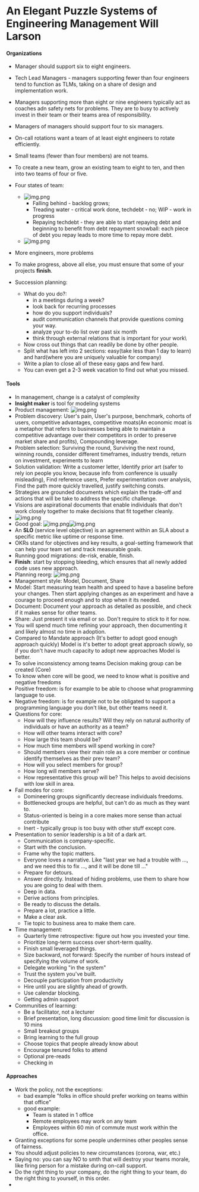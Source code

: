 # An Elegant Puzzle Systems of Engineering Management Will Larson

#### Organizations

* Manager should support six to eight engineers.
* Tech Lead Managers - managers supporting fewer than four engineers tend to function as TLMs, taking on a share of
  design and implementation work.
* Managers supporting more than eight or nine engineers typically act as coaches adn safety nets for problems. They are
  to busy to actively invest in their team or their teams area of responsibility.
* Managers of managers should support four to six managers.
* On-call rotations want a team of at least eight engineers to rotate efficiently.
* Small teams (fewer than four members) are not teams.
* To create a new team, grow an existing team to eight to ten, and then into two teams of four or five.

* Four states of team:
    * ![img.png](../res/four_states.png)
        * Falling behind - backlog grows;
        * Treading water - critical work done, techdebt - no; WIP - work in progress
        * Repaying techdebt - they are able to start repaying debt and beginning to benefit from debt repayment
          snowball:
          each piece of debt you repay leads to more time to repay more debt.
    * ![img.png](../res/four_stages.png)

* More engineers, more problems
* To make progress, above all else, you must ensure that some of your projects **finish**.
* Succession planning:
    * What do you do?:
        * in a meetings during a week?
        * look back for recurring processes
        * how do you support individuals?
        * audit communication channels that provide questions coming your way.
        * analyze your to-do list over past six month
        * think through external relations that is important for your work\
    * Now cross out things that can readily be done by other people.
    * Split what has left into 2 sections: easy(take less than 1 day to learn) and hard(where you are uniquely valuable
      for company)
    * Write a plan to close all of these easy gaps and few hard.
    * You can even get a 2-3 week vacation to find out what you missed.

#### Tools

* In management, change is a catalyst of complexity
* **Insight maker** is tool for modeling systems
* Product management: ![img.png](../res/product_management.png)
* Problem discovery: User's pain, User's purpose, benchmark, cohorts of users, competitive advantages, competitive
  moats(An economic moat is a metaphor that refers to businesses being able to maintain a competitive advantage over
  their competitors in order to preserve market share and profits), Compounding leverage.
* Problem selection: Surviving the round, Surviving the next round, winning rounds, consider different timeframes,
  industry trends, return on investment, experiments to learn
* Solution validation: Write a customer letter, Identify prior art (safer to rely ion people you know, because info from
  conference is usually misleading), Find reference users, Prefer experimentation over analysis, Find the path more
  quickly travelled, justify switching consts.
* Strategies are grounded documents which explain the trade-off and actions that will be take to address the specific
  challenge.
* Visions are aspirational documents that enable individuals that don't work closely together to make decisions that fit
  together cleanly.
* ![img.png](../res/strategiesAndVision.png)
* Good goal: ![img.png](../res/goodGoal.png)![img.png](../res/goalExample.png)
* An **SLO** (service level objective) is an agreement within an SLA about a specific metric like uptime or response
  time.
* OKRs stand for objectives and key results, a goal-setting framework that can help your team set and track measurable
  goals.
* Running good migrations: de-risk, enable, finish.
* **Finish**: start by stopping bleeding, which ensures that all newly added code uses new approach.
* Planning reorg: ![img.png](../res/reorganization.png)
* Management style: Model, Document, Share
* Model: Start measuring team health and speed to have a baseline before your changes. Then start applying changes as an
  experiment and have a courage to proceed enough and to stop when it its needed.
* Document: Document your approach as detailed as possible, and check if it makes sense for other teams.
* Share: Just present it via email or so. Don't require to stick to it for now.
* You will spend much time refining your approach, then documenting it and likely almost no time in adoption.
* Compared to Mandate approach (It's better to adopt good enough approach quickly) Model is it's better to adopt great
  approach slowly, so if you don't have much capacity to adopt new approaches Model is better.
* To solve inconsistency among teams Decision making group can be created (Core)
* To know when core will be good, we need to know what is positive and negative freedoms
* Positive freedom: is for example to be able to choose what programming language to use.
* Negative freedom: is for example not to be obligated to support a programming language you don't like, but other teams
  need it.
* Questions for core:
    * How will they influence results? Will they rely on natural authority of individuals or have an authority as a
      team?
    * How will other teams interact with core?
    * How large this team should be?
    * How much time members will spend working in core?
    * Should members view their main role as a core member or continue identify themselves as their prev team?
    * How will you select members for group?
    * How long will members serve?
    * How representative this group will be? This helps to avoid decisions with low skill in area.
* Fail modes for core:
    * Domineering groups significantly decrease individuals freedoms.
    * Bottlenecked groups are helpful, but can't do as much as they want to.
    * Status-oriented is being in a core makes more sense than actual contribute
    * Inert - typically group is too busy with other stuff except core.
* Presentation to senior leadership is a bit of a dark art.
    * Communication is company-specific.
    * Start with the conclusion.
    * Frame why the topic matters.
    * Everyone loves a narrative. Like "last year we had a trouble with ..., and we need this to fix ..., and it will be
      done till ..."
    * Prepare for detours.
    * Answer directly. Instead of hiding problems, use them to share how you are going to deal with them.
    * Deep in data.
    * Derive actions from principles.
    * Be ready to discuss the details.
    * Prepare a lot, practice a little.
    * Make a clear ask.
    * Tie topic to business area to make them care.
* Time management:
    * Quarterly time retrospective: figure out how you invested your time.
    * Prioritize long-term success over short-term quality.
    * Finish small leveraged things.
    * Size backward, not forward: Specify the number of hours instead of specifying the volume of work.
    * Delegate working "in the system"
    * Trust the system you've built.
    * Decouple participation from productivity
    * Hire until you are slightly ahead of growth.
    * Use calendar blocking.
    * Getting admin support
* Communities of learning:
    * Be a facilitator, not a lecturer
    * Brief presentation, long discussion: good time limit for discussion is 10 mins
    * Small breakout groups
    * Bring learning to the full group
    * Choose topics that people already know about
    * Encourage tenured folks to attend
    * Optional pre-reads
    * Checking in

#### Approaches

* Work the policy, not the exceptions:
    * bad example "folks in office should prefer working on teams within that office"
    * good example:
        * Team is stated in 1 office
        * Remote employees may work on any team
        * Employees within 60 min of commute must work within the office.
* Granting exceptions for some people undermines other peoples sense of fairness.
* You should adjust policies to new circumstances (corona, war, etc.)
* Saying no: you can say NO to smth that will destroy your teams morale, like firing person for a mistake during on-call
  support.
* Do the right thing to your company, do the right thing to your team, do the right thing to yourself, in this order.
* 

